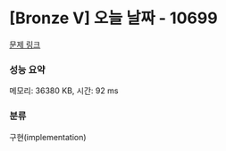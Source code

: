 # [Bronze V] 오늘 날짜 - 10699 

[문제 링크](https://www.acmicpc.net/problem/10699) 

### 성능 요약

메모리: 36380 KB, 시간: 92 ms

### 분류

구현(implementation)

